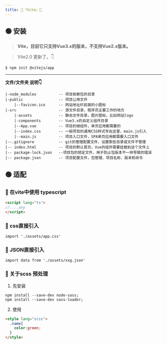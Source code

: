 ```yaml
---
title: 🥝『Vite』🥝
---
```


## 🟢 安装
> **Vite，目前它只支持Vue3.x的版本，不支持Vue2.x版本。**

> Vite2.0 更新了。👇
```
$ npm init @vitejs/app
```

---
**文件/文件夹 说明👇**   

    |-node_modules          -- 项目依赖包的目录
    |-public                -- 项目公用文件
        |--favicon.ico      -- 网站地址栏前面的小图标
    |-src                   -- 源文件目录，程序员主要工作的地方
        |-assets            -- 静态文件目录，图片图标，比如网站logo
        |-components        -- Vue3.x的自定义组件目录
        |--App.vue          -- 项目的根组件，单页应用都需要的
        |--index.css        -- 一般项目的通用CSS样式写在这里，main.js引入
        |--main.js          -- 项目入口文件，SPA单页应用都需要入口文件
    |--.gitignore           -- git的管理配置文件，设置那些目录或文件不管理
    |-- index.html          -- 项目的默认首页，Vue的组件需要挂载到这个文件上
    |-- package-lock.json   --项目包的锁定文件，用于防止包版本不一样导致的错误
    |-- package.json        -- 项目配置文件，包管理、项目名称、版本和命令


## 🟢 适配

### 🔵 在vite中使用 typescript
```html
<script lang="ts">
//....any
</script>
```

### 🔵 css直接引入
    import './assets/app.css'

### 🔵 JSON直接引入
    import data from './assets/xxg.json'

### 🔵 关于scss 预处理
1. 先安装 
```
npm install --save-dev node-sass;  
npm install --save-dev sass-loader;
```
2. 使用
```html
<style lang="scss">
  .name{
    color:green;
  }
</style>
```





